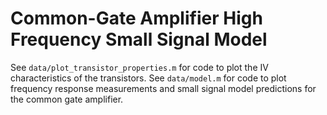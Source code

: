 # Common-Gate Amplifier High Frequency Small Signal Model
See `data/plot_transistor_properties.m` for code to plot the IV characteristics of the transistors.
See `data/model.m` for code to plot frequency response measurements and small signal model predictions for the common gate amplifier.
